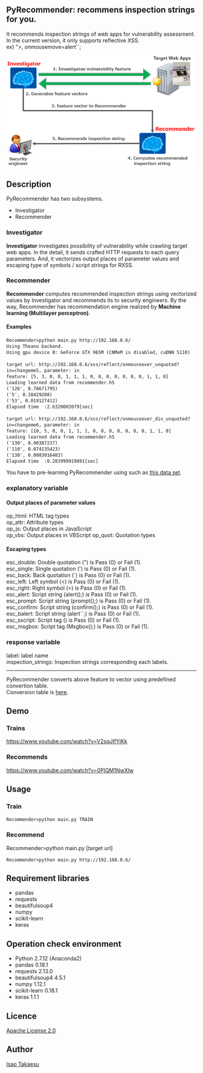 ## PyRecommender: recommens inspection strings for you.

It recommends inspection strings of web apps for vulnerability assessment.  
In the current version, it only supports reflective XSS.  
ex) "></iframe><script>alert();</script>, onmousemove=alert``; 

![PyRecommender overview](system_overview.png)

## Description

PyRecommender has two subsystems.  
* Investigator
* Recommender

### Investigator

**Investigator** investigates possibility of vulnerability while crawling target web apps. In the detail, it sends crafted HTTP requests to each query parameters. And, it vectorizes output places of parameter values and escaping type of symbols / script strings for RXSS.

### Recommender

**Recommender** computes recommended inspection strings using vectorized values by Investigator and recommends its to security engineers. By the way, Recommender has recommendation engine realized by **Machine learning (Multilayer perceptron)**.

#### Examples
```
Recommender>python main.py http://192.168.0.6/
Using Theano backend.
Using gpu device 0: GeForce GTX 965M (CNMeM is disabled, cuDNN 5110)

target url: http://192.168.0.6/xss/reflect/onmouseover_unquoted?in=changeme5, parameter: in
feature: [5, 3, 0, 0, 1, 1, 1, 0, 0, 0, 0, 0, 0, 0, 1, 1, 0]
Loading learned data from recommender.h5
('126', 0.78671795)
('5', 0.18429208)
('53', 0.019127412)
Elapsed time  :2.6320002079[sec]

target url: http://192.168.0.6/xss/reflect/onmouseover_div_unquoted?in=changeme6, parameter: in
feature: [10, 5, 0, 0, 1, 1, 1, 0, 0, 0, 0, 0, 0, 0, 1, 1, 0]
Loading learned data from recommender.h5
('130', 0.90387237)
('110', 0.074135423)
('138', 0.0083016483)
Elapsed time  :0.283999919891[sec]
```
You have to pre-learning PyRecommender using such as [this data set](https://github.com/13o-bbr-bbq/machine_learning_security/blob/master/Recommender/train_data/train_xss.csv).

### explanatory variable
#### Output places of parameter values
op_html: HTML tag types  
op_attr: Attribute types  
op_js: Output places in JavaScript  
op_vbs:	Output places in VBScript
op_quot: Quotation types 

#### Escaping types
esc_double: Double quotation (") is Pass (0) or Fail (1).  
esc_single: Single quotation (') is Pass (0) or Fail (1).  
esc_back:	Back quotation (\`) is Pass (0) or Fail (1).  
esc_left: Left symbol (<) is Pass (0) or Fail (1).  
esc_right: Right symbol (>) is Pass (0) or Fail (1).  
esc_alert: Script string (alert();) is Pass (0) or Fail (1).  
esc_prompt: Script string (prompt();) is Pass (0) or Fail (1).  
esc_confirm: Script string (confirm();) is Pass (0) or Fail (1).  
esc_balert: Script string (alert\`\`;) is Pass (0) or Fail (1).  
esc_sscript: Script tag (<script>) is Pass (0) or Fail (1).  
esc_escript: Script tag (</script>) is Pass (0) or Fail (1).  
esc_msgbox: Script tag (Msgbox();) is Pass (0) or Fail (1).  

### response variable
label: label name  
inspection_strings: Inspection strings corresponding each labels.  

***
PyRecommender converts above feature to vector using predefined convertion table.  
Conversion table is [here](https://github.com/13o-bbr-bbq/machine_learning_security/blob/master/Recommender/temp/convert_table_en.png).

## Demo
### Trains
https://www.youtube.com/watch?v=V2sqJIfYiKk

### Recommends
https://www.youtube.com/watch?v=0PlQM1NwXlw

## Usage

### Train
```
Recommender>python main.py TRAIN
```

### Recommend
Recommender>python main.py [target url]  
```
Recommender>python main.py http://192.168.0.6/
```

## Requirement libraries
* pandas
* requests
* beautifulsoup4
* numpy
* scikit-learn
* keras

## Operation check environment
* Python 2.7.12 (Anaconda2)
* pandas 0.18.1
* requests 2.13.0
* beautifulsoup4 4.5.1 
* numpy 1.12.1
* scikit-learn 0.18.1
* keras 1.1.1

## Licence

[Apache License 2.0](https://github.com/13o-bbr-bbq/machine_learning_security/blob/master/Recommender/LICENSE)

## Author

[Isao Takaesu](https://github.com/13o-bbr-bbq)
